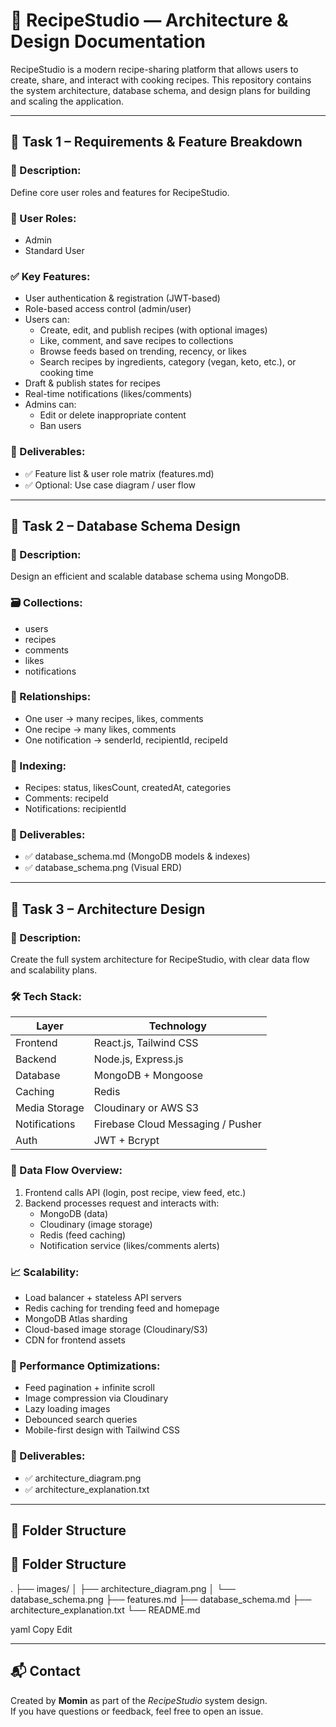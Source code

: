 # 🍳 RecipeStudio — Architecture & Design Documentation

RecipeStudio is a modern recipe-sharing platform that allows users to create, share, and interact with cooking recipes. This repository contains the system architecture, database schema, and design plans for building and scaling the application.

---

## 📌 Task 1 – Requirements & Feature Breakdown

### 📝 Description:
Define core user roles and features for RecipeStudio.

### 👥 User Roles:
- Admin
- Standard User

### ✅ Key Features:
- User authentication & registration (JWT-based)
- Role-based access control (admin/user)
- Users can:
  - Create, edit, and publish recipes (with optional images)
  - Like, comment, and save recipes to collections
  - Browse feeds based on trending, recency, or likes
  - Search recipes by ingredients, category (vegan, keto, etc.), or cooking time
- Draft & publish states for recipes
- Real-time notifications (likes/comments)
- Admins can:
  - Edit or delete inappropriate content
  - Ban users

### 📄 Deliverables:
- ✅ Feature list & user role matrix (features.md)
- ✅ Optional: Use case diagram / user flow

---

## 📌 Task 2 – Database Schema Design

### 📝 Description:
Design an efficient and scalable database schema using MongoDB.

### 🗃️ Collections:
- users
- recipes
- comments
- likes
- notifications

### 🔗 Relationships:
- One user → many recipes, likes, comments
- One recipe → many likes, comments
- One notification → senderId, recipientId, recipeId

### 🧠 Indexing:
- Recipes: status, likesCount, createdAt, categories
- Comments: recipeId
- Notifications: recipientId

### 📄 Deliverables:
- ✅ database_schema.md (MongoDB models & indexes)
- ✅ database_schema.png (Visual ERD)

---

## 📌 Task 3 – Architecture Design

### 📝 Description:
Create the full system architecture for RecipeStudio, with clear data flow and scalability plans.

### 🛠️ Tech Stack:

| Layer         | Technology                    |
|---------------|-------------------------------|
| Frontend      | React.js, Tailwind CSS        |
| Backend       | Node.js, Express.js           |
| Database      | MongoDB + Mongoose            |
| Caching       | Redis                         |
| Media Storage | Cloudinary or AWS S3          |
| Notifications | Firebase Cloud Messaging / Pusher |
| Auth          | JWT + Bcrypt                  |

### 🔁 Data Flow Overview:
1. Frontend calls API (login, post recipe, view feed, etc.)
2. Backend processes request and interacts with:
   - MongoDB (data)
   - Cloudinary (image storage)
   - Redis (feed caching)
   - Notification service (likes/comments alerts)

### 📈 Scalability:
- Load balancer + stateless API servers
- Redis caching for trending feed and homepage
- MongoDB Atlas sharding
- Cloud-based image storage (Cloudinary/S3)
- CDN for frontend assets

### 🚀 Performance Optimizations:
- Feed pagination + infinite scroll
- Image compression via Cloudinary
- Lazy loading images
- Debounced search queries
- Mobile-first design with Tailwind CSS

### 📄 Deliverables:
- ✅ architecture_diagram.png
- ✅ architecture_explanation.txt

---

## 📂 Folder Structure

## 📂 Folder Structure

.
├── images/
│ ├── architecture_diagram.png
│ └── database_schema.png
├── features.md
├── database_schema.md
├── architecture_explanation.txt
└── README.md

yaml
Copy
Edit

---

## 📬 Contact

Created by **Momin** as part of the *RecipeStudio* system design.  
If you have questions or feedback, feel free to open an issue.
